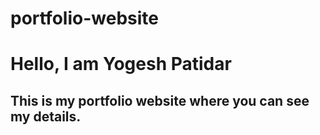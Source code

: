 # portfolio-website
<h1>Hello, I am Yogesh Patidar </h1>
<h2>This is my portfolio website where you can see my details.</h2>
